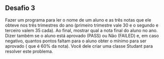 ## Desafio 3

Fazer um programa para ler o nome de um aluno e as três notas que ele obteve nos três trimestres do ano (primeiro trimestre vale 30 e o segundo e terceiro valem 35 cada). Ao final, mostrar qual a nota final do aluno no ano. Dizer também se o aluno está aprovado (PASS) ou Não (FAILED) e, em caso negativo, quantos pontos faltam para o aluno obter o mínimo para ser aprovado ( que é 60% da nota). Você dele criar uma classe Studant para resolver este problema.